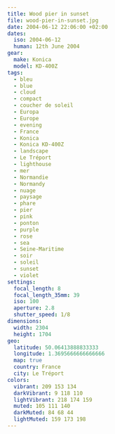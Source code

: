 ```yaml
---
title: Wood pier in sunset
file: wood-pier-in-sunset.jpg
date: 2004-06-12 22:06:00 +02:00
dates:
  iso: 2004-06-12
  human: 12th June 2004
gear:
  make: Konica
  model: KD-400Z
tags:
  - bleu
  - blue
  - cloud
  - compact
  - coucher de soleil
  - Europa
  - Europe
  - evening
  - France
  - Konica
  - Konica KD-400Z
  - landscape
  - Le Tréport
  - lighthouse
  - mer
  - Normandie
  - Normandy
  - nuage
  - paysage
  - phare
  - pier
  - pink
  - ponton
  - purple
  - rose
  - sea
  - Seine-Maritime
  - soir
  - soleil
  - sunset
  - violet
settings:
  focal_length: 8
  focal_length_35mm: 39
  iso: 100
  aperture: 2.8
  shutter_speed: 1/8
dimensions:
  width: 2304
  height: 1704
geo:
  latitude: 50.06413888833333
  longitude: 1.3695666666666666
  map: true
  country: France
  city: Le Tréport
colors:
  vibrant: 209 153 134
  darkVibrant: 9 118 110
  lightVibrant: 218 174 159
  muted: 105 111 140
  darkMuted: 84 68 44
  lightMuted: 159 173 198
---
```



